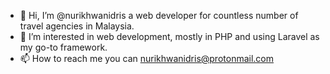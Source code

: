 - 👋 Hi, I’m @nurikhwanidris a web developer for countless number of travel agencies in Malaysia.
- 👀 I’m interested in web development, mostly in PHP and using Laravel as my go-to framework.
- 📫 How to reach me you can nurikhwanidris@protonmail.com

<!---
nurikhwanidris/nurikhwanidris is a ✨ special ✨ repository because its `README.md` (this file) appears on your GitHub profile.
You can click the Preview link to take a look at your changes.
--->
